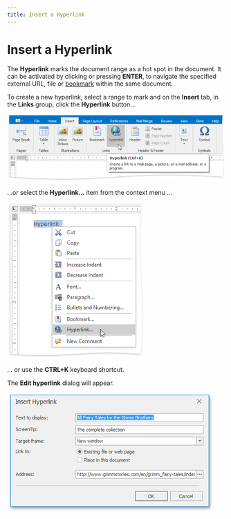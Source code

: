 ```yaml
---
title: Insert a Hyperlink
---
```

# Insert a Hyperlink
The **Hyperlink** marks the document range as a hot spot in the document. It can be activated by clicking or pressing **ENTER**, to navigate the specified external URL, file or [bookmark](../../../../interface-elements-for-desktop/articles/rich-text-editor/miscellaneous/insert-a-bookmark.md) within the same document.

To create a new hyperlink, select a range to mark and on the **Insert** tab, in the **Links** group, click the **Hyperlink** button...

 

![RTEInsertHyperlLink](../../../images/Img121254.png)

...or select the **Hyperlink...** item from the context menu ...

![RTEInsertHypelinkRightClick](../../../images/Img121255.png)

... or use the **CTRL+K** keyboard shortcut.

The **Edit hyperlink** dialog will appear.

![RTEHyperlinkMenu](../../../images/Img121256.png)